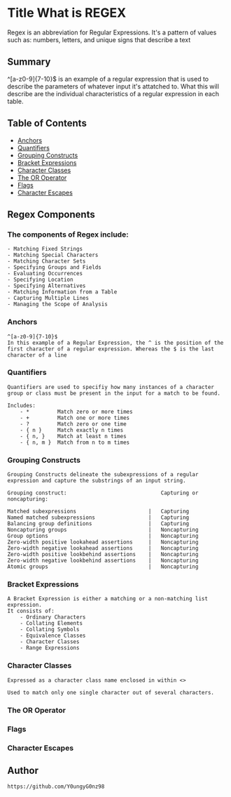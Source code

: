 # Title What is REGEX

Regex is an abbreviation for Regular Expressions. It's a pattern of values such as: numbers, letters, and unique signs that describe a text

## Summary

^[a-z0-9]{7-10}$ is an example of a regular expression that is used to describe the parameters of whatever input it's attatched to. What this will describe are the individual characteristics of a regular expression in each table.

## Table of Contents

- [Anchors](#anchors)
- [Quantifiers](#quantifiers)
- [Grouping Constructs](#grouping-constructs)
- [Bracket Expressions](#bracket-expressions)
- [Character Classes](#character-classes)
- [The OR Operator](#the-or-operator)
- [Flags](#flags)
- [Character Escapes](#character-escapes)

## Regex Components

### The components of Regex include:
    - Matching Fixed Strings
    - Matching Special Characters
    - Matching Character Sets
    - Specifying Groups and Fields
    - Evaluating Occurrences
    - Specifying Location
    - Specifying Alternatives
    - Matching Information from a Table
    - Capturing Multiple Lines
    - Managing the Scope of Analysis

### Anchors

    ^[a-z0-9]{7-10}$
    In this example of a Regular Expression, the ^ is the position of the first character of a regular expression. Whereas the $ is the last character of a line

### Quantifiers

    Quantifiers are used to specifiy how many instances of a character group or class must be present in the input for a match to be found.

    Includes:
        - *         Match zero or more times
        - +         Match one or more times
        - ?         Match zero or one time
        - { n }     Match exactly n times
        - { n, }    Match at least n times
        - { n, m }  Match from n to m times

### Grouping Constructs

    Grouping Constructs delineate the subexpressions of a regular expression and capture the substrings of an input string.

    Grouping construct:	                             Capturing or noncapturing:

    Matched subexpressions	                     |   Capturing
    Named matched subexpressions	             |   Capturing
    Balancing group definitions	                 |   Capturing
    Noncapturing groups	                         |   Noncapturing
    Group options	                             |   Noncapturing
    Zero-width positive lookahead assertions	 |   Noncapturing
    Zero-width negative lookahead assertions	 |   Noncapturing
    Zero-width positive lookbehind assertions	 |   Noncapturing
    Zero-width negative lookbehind assertions	 |   Noncapturing
    Atomic groups                                |   Noncapturing

### Bracket Expressions

    A Bracket Expression is either a matching or a non-matching list expression. 
    It consists of:
        - Ordinary Characters
        - Collating Elements
        - Collating Symbols
        - Equivalence Classes
        - Character Classes
        - Range Expressions

### Character Classes

    Expressed as a character class name enclosed in within <>

    Used to match only one single character out of several characters. 

### The OR Operator



### Flags

### Character Escapes

## Author

    https://github.com/Y0ungyG0nz98

